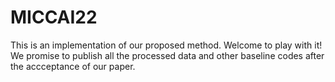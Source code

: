 # MICCAI22
This is an implementation of our proposed method. Welcome to play with it!
We promise to publish all the processed data and other baseline codes after the accceptance of our paper.
